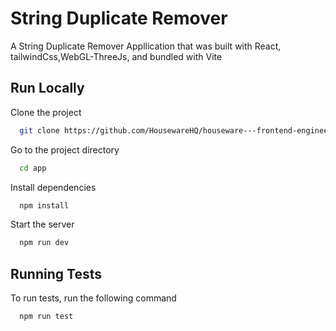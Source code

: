 # String Duplicate Remover

A String Duplicate Remover Appllication that was built with React, tailwindCss,WebGL-ThreeJs, and bundled with Vite

## Run Locally

Clone the project

```bash
  git clone https://github.com/HousewareHQ/houseware---frontend-engineering-octernship-DevYemi/tree/main
```

Go to the project directory

```bash
  cd app
```

Install dependencies

```bash
  npm install
```

Start the server

```bash
  npm run dev
```

## Running Tests

To run tests, run the following command

```bash
  npm run test
```
